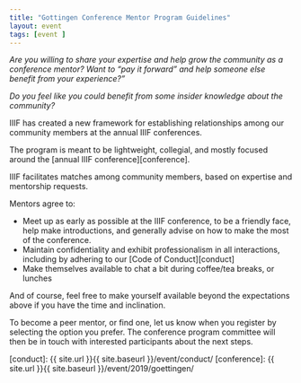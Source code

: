 ```yaml
---
title: "Gottingen Conference Mentor Program Guidelines"
layout: event
tags: [event ]
---
```


*Are you willing to share your expertise and help grow the community as a conference mentor? Want to “pay it forward” and help someone else benefit from your experience?”*

*Do you feel like you could benefit from some insider knowledge about the community?*

IIIF has created a new framework for establishing relationships among our community members at the annual IIIF conferences. 

The program is meant to be lightweight, collegial, and mostly focused around the [annual IIIF conference][conference]. 

IIIF facilitates matches among community members, based on expertise and mentorship requests. 

Mentors agree to: 

- Meet up as early as possible at the IIIF conference, to be a friendly face, help make introductions, and generally advise on how to make the most of the conference.
- Maintain confidentiality and exhibit professionalism in all interactions, including by adhering to our [Code of Conduct][conduct]
- Make themselves available to chat a bit during coffee/tea breaks, or lunches

And of course, feel free to make yourself available beyond the expectations above if you have the time and inclination.

To become a peer mentor, or find one, let us know when you register by selecting the option you prefer. The conference program committee will then be in touch with interested participants about the next steps. 


[conduct]: {{ site.url }}{{ site.baseurl }}/event/conduct/
[conference]: {{ site.url }}{{ site.baseurl }}/event/2019/goettingen/
